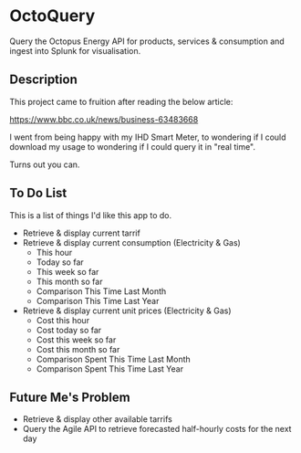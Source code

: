 # OctoQuery

Query the Octopus Energy API for products, services & consumption and ingest into Splunk for visualisation.

## Description

This project came to fruition after reading the below article:

https://www.bbc.co.uk/news/business-63483668

I went from being happy with my IHD Smart Meter, to wondering if I could download my usage to wondering if I could query it in "real time".

Turns out you can.

## To Do List

This is a list of things I'd like this app to do.

 - Retrieve & display current tarrif
 - Retrieve & display current consumption (Electricity & Gas)
   - This hour
   - Today so far
   - This week so far
   - This month so far
   - Comparison This Time Last Month
   - Comparison This Time Last Year
 - Retrieve & display current unit prices (Electricity & Gas)
   - Cost this hour
   - Cost today so far
   - Cost this week so far
   - Cost this month so far
   - Comparison Spent This Time Last Month
   - Comparison Spent This Time Last Year

## Future Me's Problem

 - Retrieve & display other available tarrifs
 - Query the Agile API to retrieve forecasted half-hourly costs for the next day 